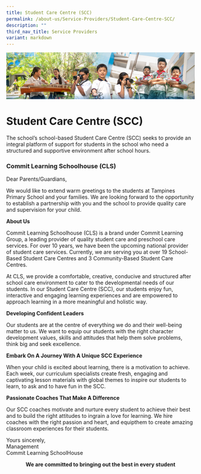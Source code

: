 ```yaml
---
title: Student Care Centre (SCC)
permalink: /about-us/Service-Providers/Student-Care-Centre-SCC/
description: ""
third_nav_title: Service Providers
variant: markdown
---
```

![](/images/AboutUs.jpg)

Student Care Centre (SCC)
=========================

The school’s school-based Student Care Centre (SCC) seeks to provide an integral platform of support for students in the school who need a structured and supportive environment after school hours.
<!--
If you are keen to enrol your child in our SCC, please refer to the information below.

<b>Application form:</b>&nbsp;[Link to Online Form](https://forms.gle/CS81S1v22FxKpGUaA)
-->

### **Commit Learning Schoolhouse (CLS)**


Dear Parents/Guardians,

We would like to extend warm greetings to the students at Tampines Primary School and your families. We are looking forward to the opportunity to establish a partnership with you and the school to provide quality care and supervision for your child.

<b>About Us</b>

Commit Learning Schoolhouse (CLS) is a brand under Commit Learning Group, a leading provider of quality student care and preschool care services. For over 10 years, we have been the upcoming national provider of student care services. Currently, we are serving you at over 19 School-Based Student Care Centres and 3 Community-Based Student Care Centres.

At CLS, we provide a comfortable, creative, conducive and structured after school care environment to cater to the developmental needs of our students. In our Student Care Centre (SCC), our students enjoy fun, interactive and engaging learning experiences and are empowered to approach learning in a more meaningful and holistic way.

<b>Developing Confident Leaders</b>

Our students are at the centre of everything we do and their well-being matter to us. We want to equip our students with the right character development values, skills and attitudes that help them solve problems, think big and seek excellence.

<b>Embark On A Journey With A Unique SCC Experience</b>

When your child is excited about learning, there is a motivation to achieve. Each week, our curriculum specialists create fresh, engaging and captivating lesson materials with global themes to inspire our students to learn, to ask and to have fun in the SCC.

<b>Passionate Coaches That Make A Difference</b>

Our SCC coaches motivate and nurture every student to achieve their best and to build the right attitudes to ingrain a love for learning. We hire coaches with the right passion and heart, and equipthem to create amazing classroom experiences for their students.

Yours sincerely,  
Management  
Commit Learning SchoolHouse

<center> <b>We are committed to bringing out the best in every student</b> </center>